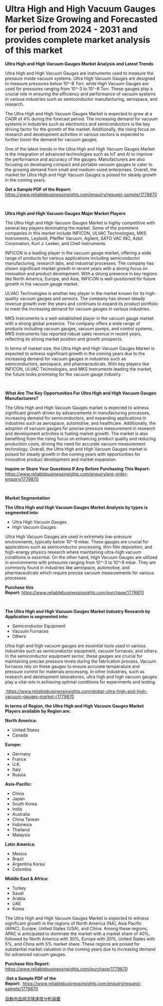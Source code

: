 <p><h1>Ultra High and High Vacuum Gauges Market Size Growing and Forecasted for period from 2024 - 2031 and provides complete market analysis of this market</h1></p><p><strong>Ultra High and High Vacuum Gauges Market Analysis and Latest Trends</strong></p>
<p><p>Ultra High and High Vacuum Gauges are instruments used to measure the pressure inside vacuum systems. Ultra High Vacuum Gauges are designed to measure pressures below 10^-8 Torr, while High Vacuum Gauges are used for pressures ranging from 10^-3 to 10^-8 Torr. These gauges play a crucial role in ensuring the efficiency and performance of vacuum systems in various industries such as semiconductor manufacturing, aerospace, and research.</p><p>The Ultra High and High Vacuum Gauges Market is expected to grow at a CAGR of 4% during the forecast period. The increasing demand for vacuum systems in industries such as electronics and semiconductors is the key driving factor for the growth of the market. Additionally, the rising focus on research and development activities in various sectors is expected to further boost the demand for vacuum gauges.</p><p>One of the latest trends in the Ultra High and High Vacuum Gauges Market is the integration of advanced technologies such as IoT and AI to improve the performance and accuracy of the gauges. Manufacturers are also focusing on developing compact and portable vacuum gauges to cater to the growing demand from small and medium-sized enterprises. Overall, the market for Ultra High and High Vacuum Gauges is poised for steady growth in the coming years.</p></p>
<p><strong>Get a Sample PDF of the Report:&nbsp;</strong> <a href="https://www.reliablebusinessinsights.com/enquiry/request-sample/1779870">https://www.reliablebusinessinsights.com/enquiry/request-sample/1779870</a></p>
<p>&nbsp;</p>
<p><strong>Ultra High and High Vacuum Gauges Major Market Players</strong></p>
<p><p>The Ultra High and High Vacuum Gauges Market is highly competitive with several key players dominating the market. Some of the prominent companies in this market include INFICON, ULVAC Technologies, MKS Instruments, Leybold, Pfeiffer Vacuum, Agilent, SATO VAC INC, Azbil Corporation, Kurt J. Lesker, and Chell Instruments.</p><p>INFICON is a leading player in the vacuum gauge market, offering a wide range of products for various applications including semiconductor manufacturing, research labs, and industrial processes. The company has shown significant market growth in recent years with a strong focus on innovation and product development. With a strong presence in key regions like North America, Europe, and Asia, INFICON is well-positioned for future growth in the vacuum gauge market.</p><p>ULVAC Technologies is another key player in the market known for its high-quality vacuum gauges and sensors. The company has shown steady revenue growth over the years and continues to expand its product portfolio to meet the increasing demand for vacuum gauges in various industries.</p><p>MKS Instruments is a well-established player in the vacuum gauge market with a strong global presence. The company offers a wide range of products including vacuum gauges, vacuum pumps, and control systems. MKS Instruments has reported robust sales revenue in recent years, reflecting its strong market position and growth prospects.</p><p>In terms of market size, the Ultra High and High Vacuum Gauges Market is expected to witness significant growth in the coming years due to the increasing demand for vacuum gauges in industries such as semiconductors, aerospace, and pharmaceuticals. With key players like INFICON, ULVAC Technologies, and MKS Instruments leading the market, the future looks promising for the vacuum gauge industry.</p></p>
<p>&nbsp;</p>
<p><strong>What Are The Key Opportunities For Ultra High and High Vacuum Gauges Manufacturers?</strong></p>
<p><p>The Ultra High and High Vacuum Gauges market is expected to witness significant growth driven by advancements in manufacturing processes, increasing demand for semiconductors, and expanding applications in industries such as aerospace, automotive, and healthcare. Additionally, the adoption of vacuum gauges for precise pressure measurement in research and development activities is fueling market growth. The market is also benefiting from the rising focus on enhancing product quality and reducing production costs, driving the need for accurate vacuum measurement technology. Overall, the Ultra High and High Vacuum Gauges market is poised for steady growth in the coming years with opportunities for innovative product development and market expansion.</p></p>
<p><strong>Inquire or Share Your Questions If Any Before Purchasing This Report:</strong> <a href="https://www.reliablebusinessinsights.com/enquiry/pre-order-enquiry/1779870">https://www.reliablebusinessinsights.com/enquiry/pre-order-enquiry/1779870</a></p>
<p>&nbsp;</p>
<p><strong>Market Segmentation</strong></p>
<p><strong>The Ultra High and High Vacuum Gauges Market Analysis by types is segmented into:</strong></p>
<p><ul><li>Ultra High Vacuum Gauges</li><li>High Vacuum Gauges</li></ul></p>
<p><p>Ultra High Vacuum Gauges are used in extremely low-pressure environments, typically below 10^-9 mbar. These gauges are crucial for applications such as semiconductor processing, thin-film deposition, and high-energy physics research where maintaining ultra-high vacuum conditions is essential. On the other hand, High Vacuum Gauges are utilized in environments with pressures ranging from 10^-3 to 10^-9 mbar. They are commonly found in industries like aerospace, automotive, and pharmaceuticals which require precise vacuum measurements for various processes.</p></p>
<p><strong>Purchase this Report:&nbsp;</strong><a href="https://www.reliablebusinessinsights.com/purchase/1779870">https://www.reliablebusinessinsights.com/purchase/1779870</a></p>
<p>&nbsp;</p>
<p><strong>The Ultra High and High Vacuum Gauges Market Industry Research by Application is segmented into:</strong></p>
<p><ul><li>Semiconductor Equipment</li><li>Vacuum Furnaces</li><li>Others</li></ul></p>
<p><p>Ultra high and high vacuum gauges are essential tools used in various industries such as semiconductor equipment, vacuum furnaces, and others. In the semiconductor equipment sector, these gauges are crucial for maintaining precise pressure levels during the fabrication process. Vacuum furnaces rely on these gauges to ensure accurate temperature and pressure control for materials processing. In other industries, such as research and development laboratories, ultra high and high vacuum gauges play a vital role in achieving optimal conditions for experiments and testing.</p></p>
<p><a href="https://www.reliablebusinessinsights.com/global-ultra-high-and-high-vacuum-gauges-market-r1779870">&nbsp;https://www.reliablebusinessinsights.com/global-ultra-high-and-high-vacuum-gauges-market-r1779870</a></p>
<p><strong>In terms of Region, the Ultra High and High Vacuum Gauges Market Players available by Region are:</strong></p>
<p>
    <p> <strong> North America: </strong>
        <ul>
            <li>United States</li>
            <li>Canada</li>
        </ul>
        </p> 
    <p> <strong> Europe: </strong>
        <ul>
            <li>Germany</li>
            <li>France</li>
            <li>U.K.</li>
            <li>Italy</li>
            <li>Russia</li>
        </ul>
        </p> 
    <p> <strong> Asia-Pacific: </strong>
        <ul>
            <li>China</li>
            <li>Japan</li>
            <li>South Korea</li>
            <li>India</li>
            <li>Australia</li>
            <li>China Taiwan</li>
            <li>Indonesia</li>
            <li>Thailand</li>
            <li>Malaysia</li>
        </ul>
        </p> 
    <p> <strong> Latin America: </strong>
        <ul>
            <li>Mexico</li>
            <li>Brazil</li>
            <li>Argentina Korea</li>
            <li>Colombia</li>
        </ul>
        </p> 
    <p> <strong> Middle East & Africa: </strong>
        <ul>
            <li>Turkey</li>
            <li>Saudi</li>
            <li>Arabia</li>
            <li>UAE</li>
            <li>Korea</li>
        </ul>
    </p>
    </p>
<p><p>The Ultra High and High Vacuum Gauges Market is expected to witness significant growth in the regions of North America (NA), Asia Pacific (APAC), Europe, United States (USA), and China. Among these regions, APAC is anticipated to dominate the market with a market share of 40%, followed by North America with 30%, Europe with 20%, United States with 5%, and China with 5% market share. These regions are poised for substantial market valuation in the coming years due to increasing demand for advanced vacuum gauges.</p></p>
<p><strong>Purchase this Report: </strong><a href="https://www.reliablebusinessinsights.com/purchase/1779870">https://www.reliablebusinessinsights.com/purchase/1779870</a></p>
<p>&nbsp;<strong>Get a Sample PDF of the Report:&nbsp;&nbsp;</strong><a href="https://www.reliablebusinessinsights.com/enquiry/request-sample/1779870">https://www.reliablebusinessinsights.com/enquiry/request-sample/1779870</a></p>
<p><strong></strong></p>
<p><p><a href="https://github.com/ycmtqqhvk3273/Market-Research-Report-List-3/blob/main/4705621127301.md">自動赤血球沈降速度分析装置</a></p></p>